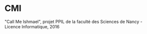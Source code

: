 # CMI
"Call Me Ishmael", projet PPIL de la faculté des Sciences de Nancy - Licence Informatique, 2016
